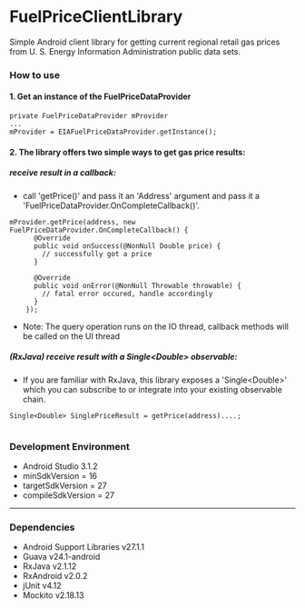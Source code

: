 # FuelPriceClientLibrary
Simple Android client library for getting current regional retail gas prices from U. S. Energy 
Information Administration public data sets.

### How to use ###

#### 1. Get an instance of the FuelPriceDataProvider ####

```
private FuelPriceDataProvider mProvider
...
mProvider = EIAFuelPriceDataProvider.getInstance();
```

#### 2. The library offers two simple ways to get gas price results: ####

##### receive result in a callback: #####
- call 'getPrice()' and pass it an 'Address' argument and pass it a 
'FuelPriceDataProvider.OnCompleteCallback()'.

```
mProvider.getPrice(address, new FuelPriceDataProvider.OnCompleteCallback() {
      @Override
      public void onSuccess(@NonNull Double price) {
        // successfully got a price
      }

      @Override
      public void onError(@NonNull Throwable throwable) {
        // fatal error occured, handle accordingly
      }
    });
```

- Note: The query operation runs on the IO thread, callback methods will be called on the UI thread

##### (RxJava) receive result with a Single\<Double> observable: #####
- If you are familiar with RxJava, this library exposes a 'Single\<Double>' which you can subscribe to
or integrate into your existing observable chain.

```
Single<Double> SinglePriceResult = getPrice(address)....;
  
```

### Development Environment ###

* Android Studio 3.1.2
* minSdkVersion = 16
* targetSdkVersion = 27
* compileSdkVersion = 27

--------------------
### Dependencies ###

* Android Support Libraries v27.1.1
* Guava v24.1-android
* RxJava v2.1.12
* RxAndroid v2.0.2
* jUnit v4.12
* Mockito v2.18.13
